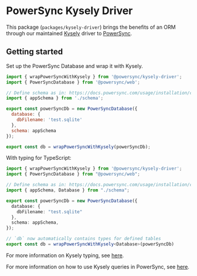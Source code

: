 # PowerSync Kysely Driver

This package (`packages/kysely-driver`) brings the benefits of an ORM through our maintained [Kysely](https://kysely.dev/) driver to [PowerSync](https://powersync.com).

## Getting started

Set up the PowerSync Database and wrap it with Kysely.

```js
import { wrapPowerSyncWithKysely } from '@powersync/kysely-driver';
import { PowerSyncDatabase } from '@powersync/web';

// Define schema as in: https://docs.powersync.com/usage/installation/client-side-setup/define-your-schema
import { appSchema } from './schema';

export const powerSyncDb = new PowerSyncDatabase({
  database: {
    dbFilename: 'test.sqlite'
  },
  schema: appSchema
});

export const db = wrapPowerSyncWithKysely(powerSyncDb);
```

With typing for TypeScript:

```TypeScript
import { wrapPowerSyncWithKysely } from '@powersync/kysely-driver';
import { PowerSyncDatabase } from "@powersync/web";

// Define schema as in: https://docs.powersync.com/usage/installation/client-side-setup/define-your-schema
import { appSchema, Database } from "./schema";

export const powerSyncDb = new PowerSyncDatabase({
  database: {
    dbFilename: "test.sqlite"
  },
  schema: appSchema,
});

// `db` now automatically contains types for defined tables
export const db = wrapPowerSyncWithKysely<Database>(powerSyncDb)
```

For more information on Kysely typing, see [here](https://kysely.dev/docs/getting-started#types).

For more information on how to use Kysely queries in PowerSync, see [here](https://docs.powersync.com/client-sdk-references/javascript-web/javascript-orm/kysely#usage-examples).
